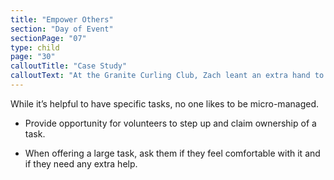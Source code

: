 ```yaml
---
title: "Empower Others"
section: "Day of Event"
sectionPage: "07"
type: child
page: "30"
calloutTitle: "Case Study"
calloutText: "At the Granite Curling Club, Zach leant an extra hand to volunteer for an open house. His goal is to one day be on the board and is trying to work his way up by being friendly and knowing the ins and outs of how the club works. At the open house, Susan, the volunteer coordinator, gave him the task of following up with people who just finished curling. He decided to make a fun activity out of it by putting people into groups and having them chat with experienced curlers while playing games in the bar. Because they stuck around longer, Zach was able to follow up with every one of them to answer their questions and got more people interested in joining the club than at a typical open house event. Susan felt great about this and is now thinking about letting Zach be the coordinator for future open houses."
---
```


While it’s helpful to have specific tasks, no one likes to be micro-managed.

- Provide opportunity for volunteers to step up and claim ownership of a task.

- When offering a large task, ask them if they feel comfortable with it and if they need any extra help.
